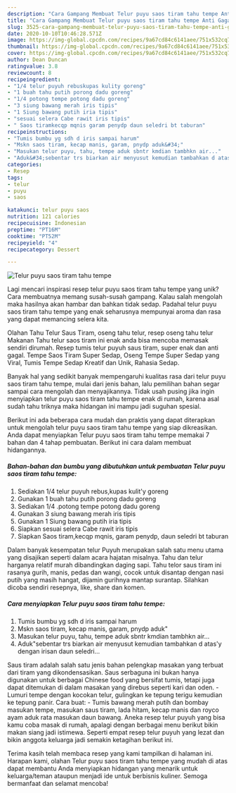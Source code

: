 ```yaml
---
description: "Cara Gampang Membuat Telur puyu saos tiram tahu tempe Anti Gagal"
title: "Cara Gampang Membuat Telur puyu saos tiram tahu tempe Anti Gagal"
slug: 3525-cara-gampang-membuat-telur-puyu-saos-tiram-tahu-tempe-anti-gagal
date: 2020-10-10T10:46:28.571Z
image: https://img-global.cpcdn.com/recipes/9a67cd84c6141aee/751x532cq70/telur-puyu-saos-tiram-tahu-tempe-foto-resep-utama.jpg
thumbnail: https://img-global.cpcdn.com/recipes/9a67cd84c6141aee/751x532cq70/telur-puyu-saos-tiram-tahu-tempe-foto-resep-utama.jpg
cover: https://img-global.cpcdn.com/recipes/9a67cd84c6141aee/751x532cq70/telur-puyu-saos-tiram-tahu-tempe-foto-resep-utama.jpg
author: Dean Duncan
ratingvalue: 3.8
reviewcount: 8
recipeingredient:
- "1/4 telur puyuh rebuskupas kulity goreng"
- "1 buah tahu putih porong dadu goreng"
- "1/4 potong tempe potong dadu goreng"
- "3 siung bawang merah iris tipis"
- "1 Siung bawang putih iria tipis"
- "sesuai selera Cabe rawit iris tipis"
- " Saos tiramkecqp mqnis garam penydp daun seledri bt taburan"
recipeinstructions:
- "Tumis bumbu yg sdh d iris sampai harum"
- "Mskn saos tiram, kecap manis, garam, pnydp aduk&#34;"
- "Masukan telur puyu, tahu, tempe aduk sbntr kmdian tambhkn air..."
- "Aduk&#34;sebentar trs biarkan air menyusut kemudian tambahkan d atas&#39;y dengan irisan daun seledri..."
categories:
- Resep
tags:
- telur
- puyu
- saos

katakunci: telur puyu saos 
nutrition: 121 calories
recipecuisine: Indonesian
preptime: "PT16M"
cooktime: "PT52M"
recipeyield: "4"
recipecategory: Dessert

---
```



![Telur puyu saos tiram tahu tempe](https://img-global.cpcdn.com/recipes/9a67cd84c6141aee/751x532cq70/telur-puyu-saos-tiram-tahu-tempe-foto-resep-utama.jpg)

Lagi mencari inspirasi resep telur puyu saos tiram tahu tempe yang unik? Cara membuatnya memang susah-susah gampang. Kalau salah mengolah maka hasilnya akan hambar dan bahkan tidak sedap. Padahal telur puyu saos tiram tahu tempe yang enak seharusnya mempunyai aroma dan rasa yang dapat memancing selera kita.

Olahan Tahu Telur Saus Tiram, oseng tahu telur, resep oseng tahu telur Makanan Tahu telur saos tiram ini enak anda bisa mencoba memasak sendiri dirumah. Resep tumis telur puyuh saus tiram, super enak dan anti gagal. Tempe Saos Tiram Super Sedap, Oseng Tempe Super Sedap yang Viral, Tumis Tempe Sedap Kreatif dan Unik, Rahasia Sedap.

Banyak hal yang sedikit banyak mempengaruhi kualitas rasa dari telur puyu saos tiram tahu tempe, mulai dari jenis bahan, lalu pemilihan bahan segar sampai cara mengolah dan menyajikannya. Tidak usah pusing jika ingin menyiapkan telur puyu saos tiram tahu tempe enak di rumah, karena asal sudah tahu triknya maka hidangan ini mampu jadi suguhan spesial.


Berikut ini ada beberapa cara mudah dan praktis yang dapat diterapkan untuk mengolah telur puyu saos tiram tahu tempe yang siap dikreasikan. Anda dapat menyiapkan Telur puyu saos tiram tahu tempe memakai 7 bahan dan 4 tahap pembuatan. Berikut ini cara dalam membuat hidangannya.

<!--inarticleads1-->

##### Bahan-bahan dan bumbu yang dibutuhkan untuk pembuatan Telur puyu saos tiram tahu tempe:

1. Sediakan 1/4 telur puyuh rebus,kupas kulit&#39;y goreng
1. Gunakan 1 buah tahu putih porong dadu goreng
1. Sediakan 1/4 .potong tempe potong dadu goreng
1. Gunakan 3 siung bawang merah iris tipis
1. Gunakan 1 Siung bawang putih iria tipis
1. Siapkan sesuai selera Cabe rawit iris tipis
1. Siapkan  Saos tiram,kecqp mqnis, garam penydp, daun seledri bt taburan


Dalam banyak kesempatan telur Puyuh merupakan salah satu menu utama yang disajikan seperti dalam acara hajatan misalnya. Tahu dan telur harganya relatif murah dibandingkan daging sapi. Tahu telor saus tiram ini rasanya gurih, manis, pedas dan wangi, cocok untuk disantap dengan nasi putih yang masih hangat, dijamin gurihnya mantap surantap. Silahkan dicoba sendiri resepnya, like, share dan komen. 

<!--inarticleads2-->

##### Cara menyiapkan Telur puyu saos tiram tahu tempe:

1. Tumis bumbu yg sdh d iris sampai harum
1. Mskn saos tiram, kecap manis, garam, pnydp aduk&#34;
1. Masukan telur puyu, tahu, tempe aduk sbntr kmdian tambhkn air...
1. Aduk&#34;sebentar trs biarkan air menyusut kemudian tambahkan d atas&#39;y dengan irisan daun seledri...


Saus tiram adalah salah satu jenis bahan pelengkap masakan yang terbuat dari tiram yang dikondensasikan. Saus serbaguna ini bukan hanya digunakan untuk berbagai Chinese food yang bersifat tumis, tetapi juga dapat ditemukan di dalam masakan yang direbus seperti kari dan oden. - Lumuri tempe dengan kocokan telur, gulingkan ke tepung terigu kemudian ke tepung panir. Cara buat: - Tumis bawang merah putih dan bombay masukan tempe, masukan saus tiram, lada hitam, kecap manis dan royco ayam aduk rata masukan daun bawang. Aneka resep telur puyuh yang bisa kamu coba masak di rumah, apalagi dengan berbagai menu berikut bikin makan siang jadi istimewa. Seperti empat resep telur puyuh yang lezat dan bikin anggota keluarga jadi semakin ketagihan berikut ini. 

Terima kasih telah membaca resep yang kami tampilkan di halaman ini. Harapan kami, olahan Telur puyu saos tiram tahu tempe yang mudah di atas dapat membantu Anda menyiapkan hidangan yang menarik untuk keluarga/teman ataupun menjadi ide untuk berbisnis kuliner. Semoga bermanfaat dan selamat mencoba!
